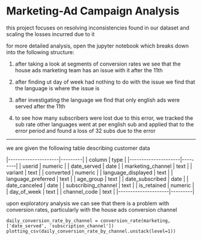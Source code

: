 # Marketing-Ad Campaign Analysis
this project focuses on resolving inconsistencies found in our dataset and scaling the losses incurred due to it

for more detailed analysis, open the jupyter notebook which breaks down into the following structure:

1. after taking a look at segments of conversion rates we see that the house ads marketing team has an issue with it after the 11th

2. after finding ut day of week had nothing to do with the issue we find that the language is where the issue is

3. after investigating the language we find that only english ads were served after the 11th 

4. to see how many subscribers were lost due to this error, we tracked the sub rate other languages went at per english sub and applied that to the error period and found a loss of 32 subs due to the error

---

we are given the following table describing customer data

|---------------------|---------|
|       column        |  type   |
|---------------------|---------|
| userid              | numeric |
| date_served         | date    |
| marketing_channel   | text    |
| variant             | text    |
| converted           | numeric |
| language_displayed  | text    |
| language_preferred  | text    |
| age_group           | text    |
| date_subscribed     | date    |
| date_canceled       | date    |
| subscribing_channel | text    |
| is_retained         | numeric |
| day_of_week         | text    |
| channel_code        | text    |
|---------------------|---------|

upon exploratory analysis we can see that there is a problem with conversion rates, particularly with the house ads conversion channel

```
daily_conversion_rate_by_channel = conversion_rate(marketing, ['date_served', 'subscription_channel'])
plotting_csv(daily_conversion_rate_by_channel.unstack(level=1))
```